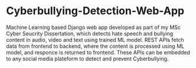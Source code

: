 # Cyberbullying-Detection-Web-App
Machine Learning based Django web app developed as part of my MSc Cyber Seucrity Dissertation, which
detects hate speech and bullying content in audio, video and text using trained ML model. REST APIs fetch
data from frontend to backend, where the content is processed using ML model, and responce is returned to
frontend. These APIs can be embedded to any social media plateform to detect and prevent Cyberbullying.
